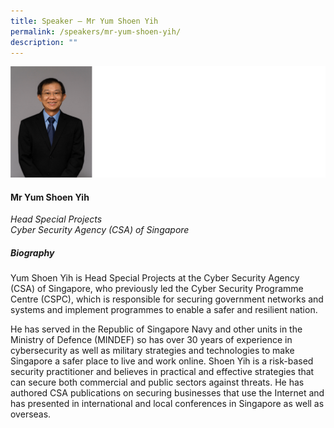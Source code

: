 ```yaml
---
title: Speaker – Mr Yum Shoen Yih
permalink: /speakers/mr-yum-shoen-yih/
description: ""
---
```

![](/images/2023%20Speakers/yum%20shoen%20yih.png)

#### **Mr Yum Shoen Yih**

*Head Special Projects <br>
Cyber Security Agency (CSA) of Singapore*

##### **Biography**
Yum Shoen Yih is Head Special Projects at the Cyber Security Agency (CSA) of Singapore, who previously led the Cyber Security Programme Centre (CSPC), which is responsible for securing government networks and systems and implement programmes to enable a safer and resilient nation. 
 
He has served in the Republic of Singapore Navy and other units in the Ministry of Defence (MINDEF) so has over 30 years of experience in cybersecurity as well as military strategies and technologies to make Singapore a safer place to live and work online. Shoen Yih is a risk-based security practitioner and believes in practical and effective strategies that can secure both commercial and public sectors against threats. He has authored CSA publications on securing businesses that use the Internet and has presented in international and local conferences in Singapore as well as overseas.